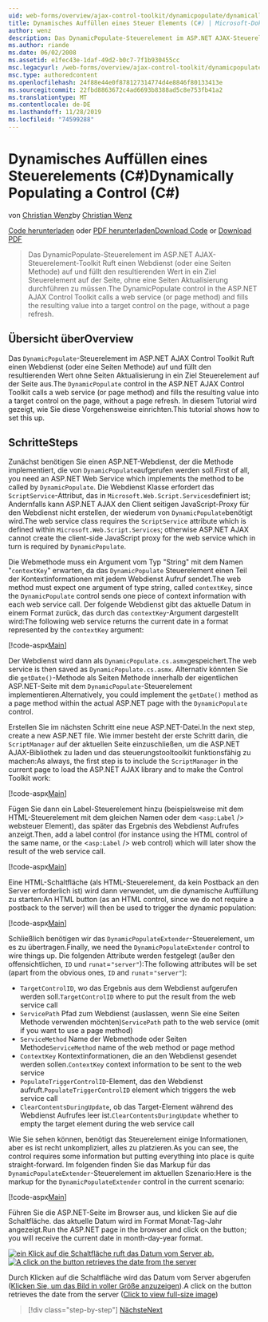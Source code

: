 ```yaml
---
uid: web-forms/overview/ajax-control-toolkit/dynamicpopulate/dynamically-populating-a-control-cs
title: Dynamisches Auffüllen eines Steuer Elements (C#) | Microsoft-Dokumentation
author: wenz
description: Das DynamicPopulate-Steuerelement im ASP.NET AJAX-Steuerelement-Toolkit Ruft einen Webdienst (oder eine Seiten Methode) auf und füllt den resultierenden Wert in ein Ziel Steuerelement unter t...
ms.author: riande
ms.date: 06/02/2008
ms.assetid: e1fec43e-1daf-49d2-b0c7-7f1b930455cc
msc.legacyurl: /web-forms/overview/ajax-control-toolkit/dynamicpopulate/dynamically-populating-a-control-cs
msc.type: authoredcontent
ms.openlocfilehash: 24f88e44e0f878127314774d4e8846f80133413e
ms.sourcegitcommit: 22fbd8863672c4ad6693b8388ad5c8e753fb41a2
ms.translationtype: MT
ms.contentlocale: de-DE
ms.lasthandoff: 11/28/2019
ms.locfileid: "74599288"
---
```

# <a name="dynamically-populating-a-control-c"></a><span data-ttu-id="ce0de-103">Dynamisches Auffüllen eines Steuerelements (C#)</span><span class="sxs-lookup"><span data-stu-id="ce0de-103">Dynamically Populating a Control (C#)</span></span>

<span data-ttu-id="ce0de-104">von [Christian Wenz](https://github.com/wenz)</span><span class="sxs-lookup"><span data-stu-id="ce0de-104">by [Christian Wenz](https://github.com/wenz)</span></span>

<span data-ttu-id="ce0de-105">[Code herunterladen](https://download.microsoft.com/download/d/8/f/d8f2f6f9-1b7c-46ad-9252-e1fc81bdea3e/dynamicpopulate0.cs.zip) oder [PDF herunterladen](https://download.microsoft.com/download/b/6/a/b6ae89ee-df69-4c87-9bfb-ad1eb2b23373/dynamicpopulate0CS.pdf)</span><span class="sxs-lookup"><span data-stu-id="ce0de-105">[Download Code](https://download.microsoft.com/download/d/8/f/d8f2f6f9-1b7c-46ad-9252-e1fc81bdea3e/dynamicpopulate0.cs.zip) or [Download PDF](https://download.microsoft.com/download/b/6/a/b6ae89ee-df69-4c87-9bfb-ad1eb2b23373/dynamicpopulate0CS.pdf)</span></span>

> <span data-ttu-id="ce0de-106">Das DynamicPopulate-Steuerelement im ASP.NET AJAX-Steuerelement-Toolkit Ruft einen Webdienst (oder eine Seiten Methode) auf und füllt den resultierenden Wert in ein Ziel Steuerelement auf der Seite, ohne eine Seiten Aktualisierung durchführen zu müssen.</span><span class="sxs-lookup"><span data-stu-id="ce0de-106">The DynamicPopulate control in the ASP.NET AJAX Control Toolkit calls a web service (or page method) and fills the resulting value into a target control on the page, without a page refresh.</span></span>

## <a name="overview"></a><span data-ttu-id="ce0de-107">Übersicht über</span><span class="sxs-lookup"><span data-stu-id="ce0de-107">Overview</span></span>

<span data-ttu-id="ce0de-108">Das `DynamicPopulate`-Steuerelement im ASP.NET AJAX Control Toolkit Ruft einen Webdienst (oder eine Seiten Methode) auf und füllt den resultierenden Wert ohne Seiten Aktualisierung in ein Ziel Steuerelement auf der Seite aus.</span><span class="sxs-lookup"><span data-stu-id="ce0de-108">The `DynamicPopulate` control in the ASP.NET AJAX Control Toolkit calls a web service (or page method) and fills the resulting value into a target control on the page, without a page refresh.</span></span> <span data-ttu-id="ce0de-109">In diesem Tutorial wird gezeigt, wie Sie diese Vorgehensweise einrichten.</span><span class="sxs-lookup"><span data-stu-id="ce0de-109">This tutorial shows how to set this up.</span></span>

## <a name="steps"></a><span data-ttu-id="ce0de-110">Schritte</span><span class="sxs-lookup"><span data-stu-id="ce0de-110">Steps</span></span>

<span data-ttu-id="ce0de-111">Zunächst benötigen Sie einen ASP.NET-Webdienst, der die Methode implementiert, die von `DynamicPopulate`aufgerufen werden soll.</span><span class="sxs-lookup"><span data-stu-id="ce0de-111">First of all, you need an ASP.NET Web Service which implements the method to be called by `DynamicPopulate`.</span></span> <span data-ttu-id="ce0de-112">Die Webdienst Klasse erfordert das `ScriptService`-Attribut, das in `Microsoft.Web.Script.Services`definiert ist; Andernfalls kann ASP.NET AJAX den Client seitigen JavaScript-Proxy für den Webdienst nicht erstellen, der wiederum von `DynamicPopulate`benötigt wird.</span><span class="sxs-lookup"><span data-stu-id="ce0de-112">The web service class requires the `ScriptService` attribute which is defined within `Microsoft.Web.Script.Services`; otherwise ASP.NET AJAX cannot create the client-side JavaScript proxy for the web service which in turn is required by `DynamicPopulate`.</span></span>

<span data-ttu-id="ce0de-113">Die Webmethode muss ein Argument vom Typ "String" mit dem Namen "`contextKey`" erwarten, da das `DynamicPopulate` Steuerelement einen Teil der Kontextinformationen mit jedem Webdienst Aufruf sendet.</span><span class="sxs-lookup"><span data-stu-id="ce0de-113">The web method must expect one argument of type string, called `contextKey`, since the `DynamicPopulate` control sends one piece of context information with each web service call.</span></span> <span data-ttu-id="ce0de-114">Der folgende Webdienst gibt das aktuelle Datum in einem Format zurück, das durch das `contextKey`-Argument dargestellt wird:</span><span class="sxs-lookup"><span data-stu-id="ce0de-114">The following web service returns the current date in a format represented by the `contextKey` argument:</span></span>

[!code-aspx[Main](dynamically-populating-a-control-cs/samples/sample1.aspx)]

<span data-ttu-id="ce0de-115">Der Webdienst wird dann als `DynamicPopulate.cs.asmx`gespeichert.</span><span class="sxs-lookup"><span data-stu-id="ce0de-115">The web service is then saved as `DynamicPopulate.cs.asmx`.</span></span> <span data-ttu-id="ce0de-116">Alternativ könnten Sie die `getDate()`-Methode als Seiten Methode innerhalb der eigentlichen ASP.NET-Seite mit dem `DynamicPopulate`-Steuerelement implementieren.</span><span class="sxs-lookup"><span data-stu-id="ce0de-116">Alternatively, you could implement the `getDate()` method as a page method within the actual ASP.NET page with the `DynamicPopulate` control.</span></span>

<span data-ttu-id="ce0de-117">Erstellen Sie im nächsten Schritt eine neue ASP.NET-Datei.</span><span class="sxs-lookup"><span data-stu-id="ce0de-117">In the next step, create a new ASP.NET file.</span></span> <span data-ttu-id="ce0de-118">Wie immer besteht der erste Schritt darin, die `ScriptManager` auf der aktuellen Seite einzuschließen, um die ASP.NET AJAX-Bibliothek zu laden und das steuerungstooltoolkit funktionsfähig zu machen:</span><span class="sxs-lookup"><span data-stu-id="ce0de-118">As always, the first step is to include the `ScriptManager` in the current page to load the ASP.NET AJAX library and to make the Control Toolkit work:</span></span>

[!code-aspx[Main](dynamically-populating-a-control-cs/samples/sample2.aspx)]

<span data-ttu-id="ce0de-119">Fügen Sie dann ein Label-Steuerelement hinzu (beispielsweise mit dem HTML-Steuerelement mit dem gleichen Namen oder dem &lt;`asp:Label` /&gt; websteuer Element), das später das Ergebnis des Webdienst Aufrufes anzeigt.</span><span class="sxs-lookup"><span data-stu-id="ce0de-119">Then, add a label control (for instance using the HTML control of the same name, or the &lt;`asp:Label` /&gt; web control) which will later show the result of the web service call.</span></span>

[!code-aspx[Main](dynamically-populating-a-control-cs/samples/sample3.aspx)]

<span data-ttu-id="ce0de-120">Eine HTML-Schaltfläche (als HTML-Steuerelement, da kein Postback an den Server erforderlich ist) wird dann verwendet, um die dynamische Auffüllung zu starten:</span><span class="sxs-lookup"><span data-stu-id="ce0de-120">An HTML button (as an HTML control, since we do not require a postback to the server) will then be used to trigger the dynamic population:</span></span>

[!code-aspx[Main](dynamically-populating-a-control-cs/samples/sample4.aspx)]

<span data-ttu-id="ce0de-121">Schließlich benötigen wir das `DynamicPopulateExtender`-Steuerelement, um es zu übertragen.</span><span class="sxs-lookup"><span data-stu-id="ce0de-121">Finally, we need the `DynamicPopulateExtender` control to wire things up.</span></span> <span data-ttu-id="ce0de-122">Die folgenden Attribute werden festgelegt (außer den offensichtlichen, `ID` und `runat`=`"server"`):</span><span class="sxs-lookup"><span data-stu-id="ce0de-122">The following attributes will be set (apart from the obvious ones, `ID` and `runat`=`"server"`):</span></span>

- <span data-ttu-id="ce0de-123">`TargetControlID`, wo das Ergebnis aus dem Webdienst aufgerufen werden soll.</span><span class="sxs-lookup"><span data-stu-id="ce0de-123">`TargetControlID` where to put the result from the web service call</span></span>
- <span data-ttu-id="ce0de-124">`ServicePath` Pfad zum Webdienst (auslassen, wenn Sie eine Seiten Methode verwenden möchten)</span><span class="sxs-lookup"><span data-stu-id="ce0de-124">`ServicePath` path to the web service (omit if you want to use a page method)</span></span>
- <span data-ttu-id="ce0de-125">`ServiceMethod` Name der Webmethode oder Seiten Methode</span><span class="sxs-lookup"><span data-stu-id="ce0de-125">`ServiceMethod` name of the web method or page method</span></span>
- <span data-ttu-id="ce0de-126">`ContextKey` Kontextinformationen, die an den Webdienst gesendet werden sollen.</span><span class="sxs-lookup"><span data-stu-id="ce0de-126">`ContextKey` context information to be sent to the web service</span></span>
- <span data-ttu-id="ce0de-127">`PopulateTriggerControlID`-Element, das den Webdienst aufruft.</span><span class="sxs-lookup"><span data-stu-id="ce0de-127">`PopulateTriggerControlID` element which triggers the web service call</span></span>
- <span data-ttu-id="ce0de-128">`ClearContentsDuringUpdate`, ob das Target-Element während des Webdienst Aufrufes leer ist.</span><span class="sxs-lookup"><span data-stu-id="ce0de-128">`ClearContentsDuringUpdate` whether to empty the target element during the web service call</span></span>

<span data-ttu-id="ce0de-129">Wie Sie sehen können, benötigt das Steuerelement einige Informationen, aber es ist recht unkompliziert, alles zu platzieren.</span><span class="sxs-lookup"><span data-stu-id="ce0de-129">As you can see, the control requires some information but putting everything into place is quite straight-forward.</span></span> <span data-ttu-id="ce0de-130">Im folgenden finden Sie das Markup für das `DynamicPopulateExtender`-Steuerelement im aktuellen Szenario:</span><span class="sxs-lookup"><span data-stu-id="ce0de-130">Here is the markup for the `DynamicPopulateExtender` control in the current scenario:</span></span>

[!code-aspx[Main](dynamically-populating-a-control-cs/samples/sample5.aspx)]

<span data-ttu-id="ce0de-131">Führen Sie die ASP.NET-Seite im Browser aus, und klicken Sie auf die Schaltfläche. das aktuelle Datum wird im Format Monat-Tag-Jahr angezeigt.</span><span class="sxs-lookup"><span data-stu-id="ce0de-131">Run the ASP.NET page in the browser and click on the button; you will receive the current date in month-day-year format.</span></span>

<span data-ttu-id="ce0de-132">[![ein Klick auf die Schaltfläche ruft das Datum vom Server ab.](dynamically-populating-a-control-cs/_static/image2.png)](dynamically-populating-a-control-cs/_static/image1.png)</span><span class="sxs-lookup"><span data-stu-id="ce0de-132">[![A click on the button retrieves the date from the server](dynamically-populating-a-control-cs/_static/image2.png)](dynamically-populating-a-control-cs/_static/image1.png)</span></span>

<span data-ttu-id="ce0de-133">Durch Klicken auf die Schaltfläche wird das Datum vom Server abgerufen ([Klicken Sie, um das Bild in voller Größe anzuzeigen](dynamically-populating-a-control-cs/_static/image3.png)).</span><span class="sxs-lookup"><span data-stu-id="ce0de-133">A click on the button retrieves the date from the server ([Click to view full-size image](dynamically-populating-a-control-cs/_static/image3.png))</span></span>

> [!div class="step-by-step"]
> [<span data-ttu-id="ce0de-134">Nächste</span><span class="sxs-lookup"><span data-stu-id="ce0de-134">Next</span></span>](dynamically-populating-a-control-using-javascript-code-cs.md)
